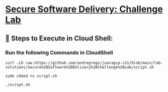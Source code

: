 # [Secure Software Delivery: Challenge Lab](https://www.cloudskillsboost.google/course_templates/1164/labs/509866)


## 🚀 **Steps to Execute in Cloud Shell:** 
### Run the following Commands in CloudShell
```
curl -LO raw.https://github.com/andregregs/juaragcp-s11/blob/main/lab-solutions/Secure%20Software%20Delivery%20Challenge%20Lab/script.sh

sudo chmod +x script.sh

./script.sh
```